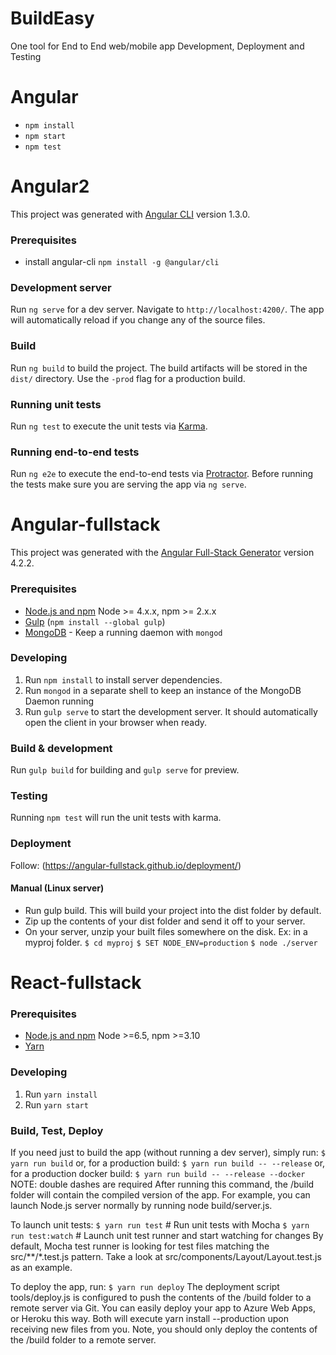 # BuildEasy
One tool for End to End web/mobile app Development, Deployment and Testing

# Angular
- `npm install`
- `npm start`
- `npm test`


# Angular2
This project was generated with [Angular CLI](https://github.com/angular/angular-cli) version 1.3.0.
### Prerequisites
- install angular-cli
 `npm install -g @angular/cli`
### Development server
Run `ng serve` for a dev server. Navigate to `http://localhost:4200/`. The app will automatically reload if you change any of the source files.
### Build
Run `ng build` to build the project. The build artifacts will be stored in the `dist/` directory. Use the `-prod` flag for a production build.
### Running unit tests
Run `ng test` to execute the unit tests via [Karma](https://karma-runner.github.io).
### Running end-to-end tests
Run `ng e2e` to execute the end-to-end tests via [Protractor](http://www.protractortest.org/).
Before running the tests make sure you are serving the app via `ng serve`.


# Angular-fullstack
This project was generated with the [Angular Full-Stack Generator](https://github.com/DaftMonk/generator-angular-fullstack) version 4.2.2.
### Prerequisites
- [Node.js and npm](nodejs.org) Node >= 4.x.x, npm >= 2.x.x
- [Gulp](http://gulpjs.com/) (`npm install --global gulp`)
- [MongoDB](https://www.mongodb.org/) - Keep a running daemon with `mongod`
### Developing
1. Run `npm install` to install server dependencies.
2. Run `mongod` in a separate shell to keep an instance of the MongoDB Daemon running
3. Run `gulp serve` to start the development server. It should automatically open the client in your browser when ready.
### Build & development
Run `gulp build` for building and `gulp serve` for preview.
### Testing
Running `npm test` will run the unit tests with karma.
### Deployment
Follow: (https://angular-fullstack.github.io/deployment/)
#### Manual (Linux server)
- Run gulp build. This will build your project into the dist folder by default.
- Zip up the contents of your dist folder and send it off to your server.
- On your server, unzip your built files somewhere on the disk. Ex: in a myproj folder.
    `$ cd myproj`
    `$ SET NODE_ENV=production`
    `$ node ./server`
    

# React-fullstack
### Prerequisites
- [Node.js and npm](nodejs.org) Node >=6.5, npm >=3.10
- [Yarn](https://yarnpkg.com/en/docs/install) 
### Developing
1. Run `yarn install`
2. Run `yarn start`
### Build, Test, Deploy
If you need just to build the app (without running a dev server), simply run:
 `$ yarn run build`
or, for a production build:
 `$ yarn run build -- --release`
or, for a production docker build:
 `$ yarn run build -- --release --docker`
NOTE: double dashes are required
After running this command, the /build folder will contain the compiled version of the app. For example, you can launch Node.js server normally by running node build/server.js.

To launch unit tests:
 `$ yarn run test`         # Run unit tests with Mocha
 `$ yarn run test:watch`    # Launch unit test runner and start watching for changes
By default, Mocha test runner is looking for test files matching the src/**/*.test.js pattern. Take a look at src/components/Layout/Layout.test.js as an example.

To deploy the app, run:
 `$ yarn run deploy`
The deployment script tools/deploy.js is configured to push the contents of the /build folder to a remote server via Git. You can easily deploy your app to Azure Web Apps, or Heroku this way. Both will execute yarn install --production upon receiving new files from you. Note, you should only deploy the contents of the /build folder to a remote server.




